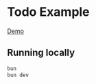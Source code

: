 # Todo Example

[Demo](https://mikebelanger.github.io/livestore-webcomponents/)

## Running locally

```bash
bun
bun dev
```
